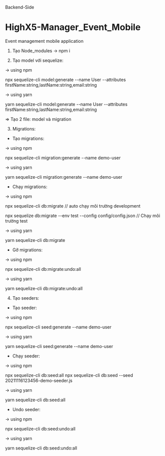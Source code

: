 Backend-Side
# HighX5-Manager_Event_Mobile
Event management mobile application 

1. Tạo Node_modules
-> npm i

2. Tạo model với sequelize:

-> using npm

npx sequelize-cli model:generate --name User --attributes firstName:string,lastName:string,email:string

-> using yarn

yarn sequelize-cli model:generate --name User --attributes firstName:string,lastName:string,email:string

=> Tạo 2 file: model và migration

3. Migrations:

-   Tạo migrations:

-> using npm 

npx sequelize-cli migration:generate --name demo-user

-> using yarn

yarn sequelize-cli migration:generate --name demo-user

-   Chạy migrations:

-> using npm

npx sequelize-cli db:migrate // auto chạy môi trường development

npx sequelize db:migrate --env test --config config/config.json  // Chạy môi trường test

-> using yarn

yarn sequelize-cli db:migrate

-   Gỡ migrations:

-> using npm

npx sequelize-cli db:migrate:undo:all

-> using yarn

yarn sequelize-cli db:migrate:undo:all

4. Tạo seeders:

-   Tạo seeder:

-> using npm

npx sequelize-cli seed:generate --name demo-user

-> using yarn

yarn sequelize-cli seed:generate --name demo-user

-   Chạy seeder:

-> using npm

npx sequelize-cli db:seed:all
npx sequelize-cli db:seed --seed 20211116123456-demo-seeder.js

-> using yarn

yarn sequelize-cli db:seed:all

-   Undo seeder:

-> using npm

npx sequelize-cli db:seed:undo:all

-> using yarn

yarn sequelize-cli db:seed:undo:all